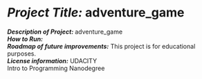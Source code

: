 
# <h1><strong><em>Project Title:  </em></strong>   adventure_game</H1>
<strong><em>Description of Project:  </em></strong>  adventure_game <br>
<strong><em>How to Run:</em></strong>  <br>
<strong><em>Roadmap of future improvements:</em></strong>  This project is for educational purposes. <br>
<strong><em>License information:</em></strong>  UDACITY <br>
Intro to Programming Nanodegree
